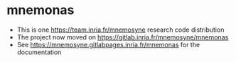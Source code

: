 # mnemonas
- This is one https://team.inria.fr/mnemosyne research code distribution
- The project now moved on https://gitlab.inria.fr/mnemosyne/mnemonas
- See https://mnemosyne.gitlabpages.inria.fr/mnemonas for the documentation
